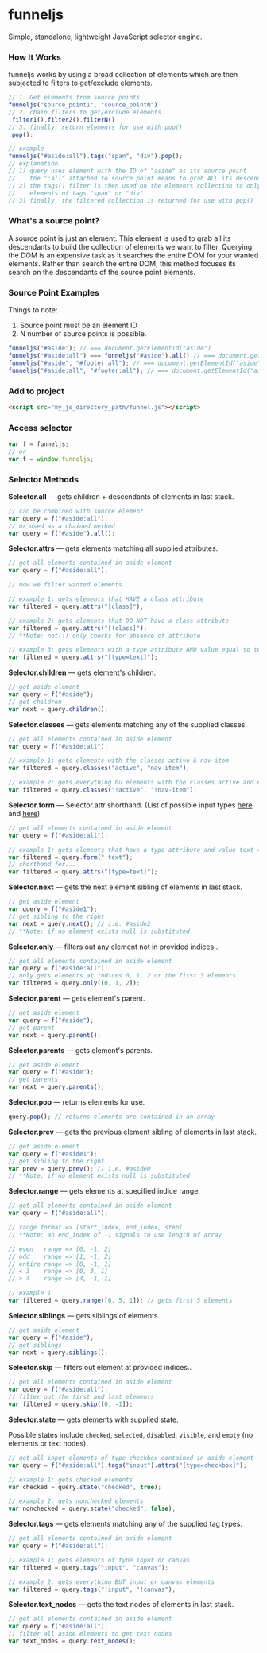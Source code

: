 # funneljs
Simple, standalone, lightweight JavaScript selector engine.

### How It Works
funneljs works by using a broad collection of elements which are then subjected
to filters to get/exclude elements.
```js
// 1. Get elements from source points
funneljs("source_point1", "source_pointN")
// 2. chain filters to get/exclude elements
.filter1().filter2().filterN()
// 3. finally, return elements for use with pop()
.pop();

// example
funneljs("#aside:all").tags("span", "div").pop();
// explanation...
// 1) query uses element with the ID of "aside" as its source point
//    the ":all" attached to source point means to grab ALL its descendants
// 2) the tags() filter is then used on the elements collection to only get
//    elements of tags "span" or "div"
// 3) finally, the filtered collection is returned for use with pop()
```
### What's a source point?
A source point is just an element. This element is used to grab all its descendants
to build the collection of elements we want to filter. Querying the DOM is an
expensive task as it searches the entire DOM for your wanted elements. Rather than
search the entire DOM, this method focuses its search on the descendants of the source
point elements.

### Source Point Examples
Things to note:

1. Source point must be an element ID
2. N number of source points is possible.
```js
funneljs("#aside"); // === document.getElementId("aside")
funneljs("#aside:all") === funneljs("#aside").all() // === document.getElementId("aside").getElementsByTagName("*");
funneljs("#aside", "#footer:all"); // === document.getElementId("aside") + document.getElementId("footer").getElementsByTagName("*");
funneljs("#aside:all", "#footer:all"); // === document.getElementId("aside").getElementsByTagName("*") + document.getElementId("footer").getElementsByTagName("*");
```

### Add to project
```html
<script src="my_js_directory_path/funnel.js"></script>
```
### Access selector
```js
var f = funneljs;
// or
var f = window.funneljs;
```
### Selector Methods
**Selector.all** &mdash; gets children + descendants of elements in last stack.
```js
// can be combined with source element
var query = f("#aside:all");
// or used as a chained method
var query = f("#aside").all();
```
**Selector.attrs** &mdash; gets elements matching all supplied attributes.
```js
// get all elements contained in aside element
var query = f("#aside:all");

// now we filter wanted elements...

// example 1: gets elements that HAVE a class attribute
var filtered = query.attrs("[class]");

// example 2: gets elements that DO NOT have a class attribute
var filtered = query.attrs("[!class]");
// **Note: not(!) only checks for absence of attribute

// example 3: gets elements with a type attribute AND value equal to text
var filtered = query.attrs("[type=text]");

```

**Selector.children** &mdash; gets element's children.
```js
// get aside element
var query = f("#aside");
// get children
var next = query.children();
```

**Selector.classes** &mdash; gets elements matching any of the supplied classes.
```js
// get all elements contained in aside element
var query = f("#aside:all");

// example 1: gets elements with the classes active & nav-item
var filtered = query.classes("active", "nav-item");

// example 2: gets everything bu elements with the classes active and nav-item
var filtered = query.classes("!active", "!nav-item");
```

**Selector.form** &mdash; Selector.attr shorthand.
(List of possible input types [here](https://developer.mozilla.org/en-US/docs/Web/HTML/Element/input) and [here](http://www.w3schools.com/TAGS/att_input_type.asp))
```js
// get all elements contained in aside element
var query = f("#aside:all");

// example 1: gets elements that have a type attribute and value text => [type=text]
var filtered = query.form(":text");
// shorthand for...
var filtered = query.attrs("[type=text]");
```

**Selector.next** &mdash; gets the next element sibling of elements in last stack.
```js
// get aside element
var query = f("#aside1");
// get sibling to the right
var next = query.next(); // i.e. #aside2
// **Note: if no element exists null is substituted
```

**Selector.only** &mdash; filters out any element not in provided indices..
```js
// get all elements contained in aside element
var query = f("#aside:all");
// only gets elements at indices 0, 1, 2 or the first 3 elements
var filtered = query.only([0, 1, 2]);
```

**Selector.parent** &mdash; gets element's parent.
```js
// get aside element
var query = f("#aside");
// get parent
var next = query.parent();
```

**Selector.parents** &mdash; gets element's parents.
```js
// get aside element
var query = f("#aside");
// get parents
var next = query.parents();
```

**Selector.pop** &mdash; returns elements for use.
```js
query.pop(); // returns elements are contained in an array
```

**Selector.prev** &mdash; gets the previous element sibling of elements in last stack.
```js
// get aside element
var query = f("#aside1");
// get sibling to the right
var prev = query.prev(); // i.e. #aside0
// **Note: if no element exists null is substituted
```

**Selector.range** &mdash; gets elements at specified indice range.
```js
// get all elements contained in aside element
var query = f("#aside:all");

// range format => [start_index, end_index, step]
// **Note: an end_index of -1 signals to use length of array

// even   range => [0, -1, 2]
// odd    range => [1, -1, 2]
// entire range => [0, -1, 1]
// < 3    range => [0, 3, 1]
// > 4    range => [4, -1, 1]

// example 1
var filtered = query.range([0, 5, 1]); // gets first 5 elements
```

**Selector.siblings** &mdash; gets siblings of elements.
```js
// get aside element
var query = f("#aside");
// get siblings
var next = query.siblings();
```

**Selector.skip** &mdash; filters out element at provided indices..
```js
// get all elements contained in aside element
var query = f("#aside:all");
// filter out the first and last elements
var filtered = query.skip([0, -1]);
```

**Selector.state** &mdash; gets elements with supplied state.

Possible states include <code>checked</code>, <code>selected</code>, <code>disabled</code>, <code>visible</code>, and <code>empty</code> (no elements or text nodes).
```js
// get all input elements of type checkbox contained in aside element
var query = f("#aside:all").tags("input").attrs("[type=checkbox]");

// example 1: gets checked elements
var checked = query.state("checked", true);

// example 2: gets nonchecked elements
var nonchecked = query.state("checked", false);
```

**Selector.tags** &mdash; gets elements matching any of the supplied tag types.
```js
// get all elements contained in aside element
var query = f("#aside:all");

// example 1: gets elements of type input or canvas
var filtered = query.tags("input", "canvas");

// example 2: gets everything BUT input or canvas elements
var filtered = query.tags("!input", "!canvas");
```

**Selector.text_nodes** &mdash; gets the text nodes of elements in last stack.
```js
// get all elements contained in aside element
var query = f("#aside:all");
// filter all aside elements to get text nodes
var text_nodes = query.text_nodes();
```